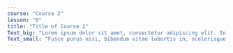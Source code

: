 ```yaml
---
course: "Course 2"
lesson: "0"
title: "Title of Course 2"
Text_big: "Lorem ipsum dolor sit amet, consectetur adipiscing elit. In bibendum sollicitudin cursus. Sed sed ullamcorper metus."
Text_small: "Fusce purus nisi, bibendum vitae lobortis in, scelerisque vitae massa. Duis sagittis urna ornare est aliquam fringilla. Curabitur volutpat neque ac mauris congue, quis dictum magna rutrum. Vestibulum tempor sit amet dolor vel pharetra. Etiam vel nisl et libero faucibus sodales."
---
```

